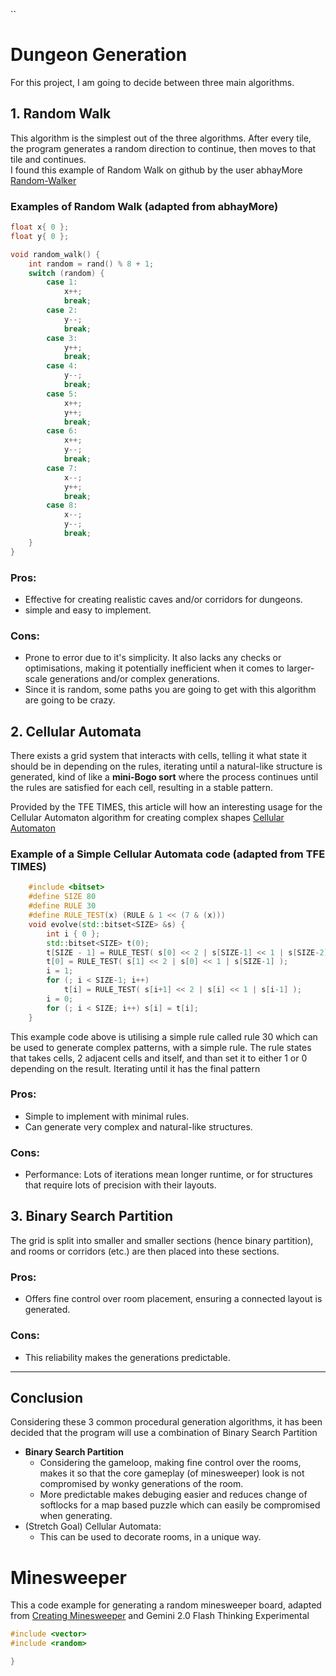 ``
# Dungeon Generation
For this project, I am going to decide between three main algorithms.

## 1. Random Walk
This algorithm is the simplest out of the three algorithms. After every tile, the program generates a random direction to continue, then moves to that tile and continues.
<br>
I found this example of Random Walk on github by the user abhayMore
[Random-Walker](https://github.com/abhayMore/Random-Walker)
### Examples of Random Walk (adapted from abhayMore)
```cpp
float x{ 0 };
float y{ 0 };

void random_walk() {
	int random = rand() % 8 + 1;
	switch (random) {
		case 1:
			x++;
			break;
		case 2:
			y--;
			break;
		case 3:
			y++;
			break;
		case 4:
			y--;
			break;
		case 5:
			x++;
			y++;
			break;
		case 6:
			x++;
			y--;
			break;
		case 7:
			x--;
			y++;
			break;
		case 8:
			x--;
			y--;
			break;
	}
}
```
### Pros:
- Effective for creating realistic caves and/or corridors for dungeons.
- simple and easy to implement.

### Cons:
- Prone to error due to it's simplicity. It also lacks any checks or optimisations, making it potentially inefficient when it comes to larger-scale generations and/or complex generations.
- Since it is random, some paths you are going to get with this algorithm are going to be crazy.

## 2. Cellular Automata
There exists a grid system that interacts with cells, telling it what state it should be in depending on the rules, iterating until a natural-like structure is generated, kind of like a **mini-Bogo sort** where the process continues until the rules are satisfied for each cell, resulting in a stable pattern. 

Provided by the TFE TIMES, this article will how an interesting usage for the Cellular Automaton algorithm for creating complex shapes
[Cellular Automaton](https://tfetimes.com/c-elementary-cellular-automaton/)

### Example of a Simple Cellular Automata code (adapted from TFE TIMES)

```cpp
	#include <bitset>
	#define SIZE 80
	#define RULE 30
	#define RULE_TEST(x) (RULE & 1 << (7 & (x)))
	void evolve(std::bitset<SIZE> &s) {
		int i { 0 };
		std::bitset<SIZE> t(0);
		t[SIZE - 1] = RULE_TEST( s[0] << 2 | s[SIZE-1] << 1 | s[SIZE-2] );
		t[0] = RULE_TEST( s[1] << 2 | s[0] << 1 | s[SIZE-1] );
		i = 1;
		for (; i < SIZE-1; i++) 
			t[i] = RULE_TEST( s[i+1] << 2 | s[i] << 1 | s[i-1] );
		i = 0;
		for (; i < SIZE; i++) s[i] = t[i];
	}
```
This example code above is utilising a simple rule called rule 30 which can be used to generate complex patterns, with a simple rule. The rule states that takes cells, 2 adjacent cells and itself, and than set it to either 1 or 0 depending on the result. Iterating until it has the final pattern
### Pros:
- Simple to implement with minimal rules.
- Can generate very complex and natural-like structures.

### Cons:
- Performance: Lots of iterations mean longer runtime, or for structures that require lots of precision with their layouts.

## 3. Binary Search Partition
The grid is split into smaller and smaller sections (hence binary partition), and rooms or corridors (etc.) are then placed into these sections.

### Pros:
- Offers fine control over room placement, ensuring a connected layout is generated.

### Cons:
- This reliability makes the generations predictable.

---

## Conclusion

Considering these 3 common procedural generation algorithms, it has been decided that the program will use a combination of Binary Search Partition

- **Binary Search Partition** 
	- Considering the gameloop, making fine control over the rooms, makes it so that the core gameplay (of minesweeper) look is not compromised by wonky generations of the room.
	- More predictable makes debuging easier and reduces change of softlocks for a map based puzzle which can easily be compromised when generating.
-  (Stretch Goal) Cellular Automata:
	- This can be used to decorate rooms, in a unique way.


# Minesweeper 

This a code example for generating a random minesweeper board,
adapted from [Creating Minesweeper](https://www.geeksforgeeks.org/cpp-implementation-minesweeper-game/) and Gemini 2.0 Flash Thinking Experimental
```cpp
#include <vector>
#include <random>

}
```
